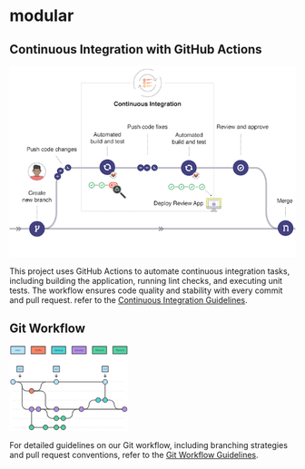 # modular



## Continuous Integration with GitHub Actions

![CI](./docs/ci.jpg)

This project uses GitHub Actions to automate continuous integration tasks, including building the application, running lint checks, and executing unit tests. The workflow ensures code quality and stability with every commit and pull request. refer to the [Continuous Integration Guidelines](./docs/continuous-integration.md).


## Git Workflow

![Workflow](./docs/workflow.png)

For detailed guidelines on our Git workflow, including branching strategies and pull request conventions, refer to the [Git Workflow Guidelines](./docs/development-process-and-branching-strategy.md).

